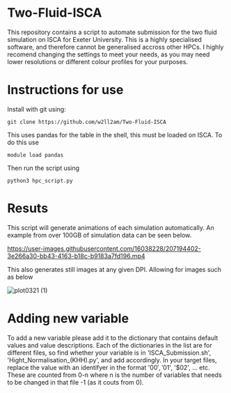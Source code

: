 # Two-Fluid-ISCA
This repository contains a script to automate submission for the two fluid simulation on ISCA for Exeter University. This is a highly specialised software, and therefore cannot be generalised accross other HPCs. I highly recomend changing the settings to meet your needs, as you may need lower resolutions or different colour profiles for your purposes.

# Instructions for use
Install with git using: 
```console
git clone https://github.com/w2ll2am/Two-Fluid-ISCA
```
This uses pandas for the table in the shell, this must be loaded on ISCA. To do this use
```console
module load pandas
```
Then run the script using 
```console
python3 hpc_script.py
```

# Resuts
This script will generate animations of each simulation automatically. An example from over 100GB of simulation data can be seen below.

https://user-images.githubusercontent.com/16038228/207194402-3e266a30-bb43-4163-b18c-b9183a7fd196.mp4

This also generates still images at any given DPI. Allowing for images such as below

![plot0321 (1)](https://user-images.githubusercontent.com/16038228/207419390-1c50b6cd-866e-4ca5-ab02-e99de978c754.png)


# Adding new variable
To add a new variable please add it to the dictionary that contains default values and value descriptions. Each of the dictionaries in the list are for different files, so find whether your variable is in 'ISCA_Submission.sh', 'Hight_Normalisation_(KHH).py', and add accordingly. In your target files, replace the value with an identifyer in the format '$00', '$01', '$02', ... etc. These are counted from 0-n where n is the number of variables that needs to be changed in that file -1 (as it couts from 0).
